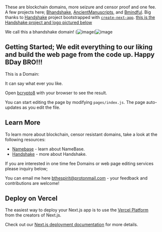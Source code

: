 These are blockchain domains, more seizure and censor proof and one fee. A few projects here;  [Bhandshake](https://bhandshake.vercel.app), [AncientManuscripts](https://beechains.github.io/ancientmanuscripts.github.io/), and [Bmindful](https://beechains.github.io/bmindful.github.io). Big thanks to [Handshake](https://handshake.org) project bootstrapped with [`create-next-app`](https://github.com/zeit/next.js/tree/canary/packages/create-next-app). [this is the Handshake project and logo pictured below](https://handshake.org)

We call this a bhandshake domain!
(![image](https://user-images.githubusercontent.com/37987346/88022212-e160ac80-cafc-11ea-9132-68dfb543116b.png)(![image](https://user-images.githubusercontent.com/37987346/88021791-1c161500-cafc-11ea-894c-37c3db469b5c.png)

## Getting Started; We edit everything to our liking and build the web page from the code up. Happy BDay BRO!!! 

This is a Domain:

It can say what ever you like.

Open [bcrypto8](https://bcrypto8.vercel.app) with your browser to see the result.

You can start editing the page by modifying `pages/index.js`. The page auto-updates as you edit the file.

## Learn More

To learn more about blockchain, censor resistant domains, take a look at the following resources:

- [Namebase](https://namebase.io) - learn about NameBase.
- [Handshake](https://handshake.org) - more about Handshake.

If you are interested in one time fee Domains or web page editing services please inquiry below;

You can email me here [bthespirit@protonmail.com](https://protonmail.com) - your feedback and contributions are welcome!

## Deploy on Vercel

The easiest way to deploy your Next.js app is to use the [Vercel Platform](https://vercel.com/import?utm_medium=default-template&filter=next.js&utm_source=create-next-app&utm_campaign=create-next-app-readme) from the creators of Next.js.

Check out our [Next.js deployment documentation](https://nextjs.org/docs/deployment) for more details.
